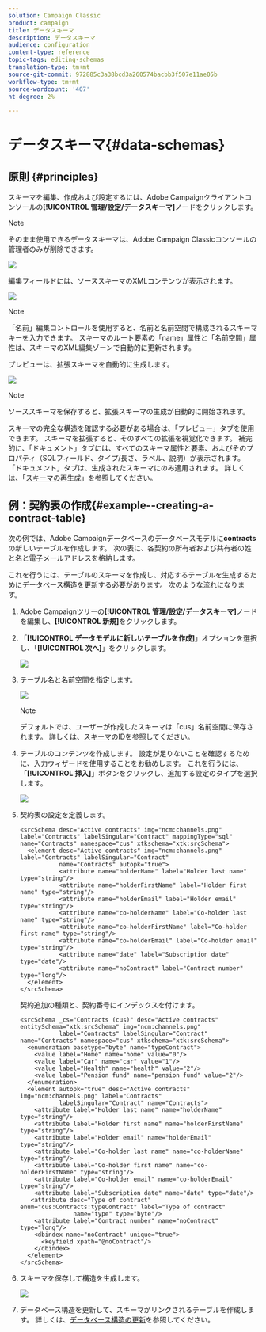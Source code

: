 ```yaml
---
solution: Campaign Classic
product: campaign
title: データスキーマ
description: データスキーマ
audience: configuration
content-type: reference
topic-tags: editing-schemas
translation-type: tm+mt
source-git-commit: 972885c3a38bcd3a260574bacbb3f507e11ae05b
workflow-type: tm+mt
source-wordcount: '407'
ht-degree: 2%

---
```



# データスキーマ{#data-schemas}

## 原則 {#principles}

スキーマを編集、作成および設定するには、Adobe Campaignクライアントコンソールの&#x200B;**[!UICONTROL 管理/設定/データスキーマ]**&#x200B;ノードをクリックします。

>[!NOTE]
>
>そのまま使用できるデータスキーマは、Adobe Campaign Classicコンソールの管理者のみが削除できます。

![](assets/d_ncs_integration_schema_navtree.png)

編集フィールドには、ソーススキーマのXMLコンテンツが表示されます。

![](assets/d_ncs_integration_schema_edition.png)

>[!NOTE]
>
>「名前」編集コントロールを使用すると、名前と名前空間で構成されるスキーマキーを入力できます。 スキーマのルート要素の「name」属性と「名前空間」属性は、スキーマのXML編集ゾーンで自動的に更新されます。

プレビューは、拡張スキーマを自動的に生成します。

![](assets/d_ncs_integration_schema_edition2.png)

>[!NOTE]
>
>ソーススキーマを保存すると、拡張スキーマの生成が自動的に開始されます。

スキーマの完全な構造を確認する必要がある場合は、「プレビュー」タブを使用できます。 スキーマを拡張すると、そのすべての拡張を視覚化できます。 補完的に、「ドキュメント」タブには、すべてのスキーマ属性と要素、およびそのプロパティ（SQLフィールド、タイプ/長さ、ラベル、説明）が表示されます。 「ドキュメント」タブは、生成されたスキーマにのみ適用されます。 詳しくは、「[スキーマの再生成](../../configuration/using/regenerating-schemas.md)」を参照してください。

## 例：契約表の作成{#example--creating-a-contract-table}

次の例では、Adobe Campaignデータベースのデータベースモデルに&#x200B;**contracts**&#x200B;の新しいテーブルを作成します。 次の表に、各契約の所有者および共有者の姓と名と電子メールアドレスを格納します。

これを行うには、テーブルのスキーマを作成し、対応するテーブルを生成するためにデータベース構造を更新する必要があります。 次のような流れになります。

1. Adobe Campaignツリーの&#x200B;**[!UICONTROL 管理/設定/データスキーマ]**&#x200B;ノードを編集し、**[!UICONTROL 新規]**&#x200B;をクリックします。
1. 「**[!UICONTROL データモデルに新しいテーブルを作成]**」オプションを選択し、「**[!UICONTROL 次へ]**」をクリックします。

   ![](assets/s_ncs_configuration_create_new_schema.png)

1. テーブル名と名前空間を指定します。

   ![](assets/s_ncs_configuration_create_new_param.png)

   >[!NOTE]
   >
   >デフォルトでは、ユーザーが作成したスキーマは「cus」名前空間に保存されます。 詳しくは、[スキーマのID](../../configuration/using/about-schema-reference.md#identification-of-a-schema)を参照してください。

1. テーブルのコンテンツを作成します。 設定が足りないことを確認するために、入力ウィザードを使用することをお勧めします。 これを行うには、「**[!UICONTROL 挿入]**」ボタンをクリックし、追加する設定のタイプを選択します。

   ![](assets/s_ncs_configuration_create_new_content.png)

1. 契約表の設定を定義します。

   ```
   <srcSchema desc="Active contracts" img="ncm:channels.png" label="Contracts" labelSingular="Contract" mappingType="sql" name="Contracts" namespace="cus" xtkschema="xtk:srcSchema">
     <element desc="Active contracts" img="ncm:channels.png" label="Contracts" labelSingular="Contract"
              name="Contracts" autopk="true">
              <attribute name="holderName" label="Holder last name" type="string"/>
              <attribute name="holderFirstName" label="Holder first name" type="string"/>
              <attribute name="holderEmail" label="Holder email" type="string"/>
              <attribute name="co-holderName" label="Co-holder last name" type="string"/>           
              <attribute name="co-holderFirstName" label="Co-holder first name" type="string"/>           
              <attribute name="co-holderEmail" label="Co-holder email" type="string"/>    
              <attribute name="date" label="Subscription date" type="date"/>     
              <attribute name="noContract" label="Contract number" type="long"/>  
     </element>
   </srcSchema>
   ```

   契約追加の種類と、契約番号にインデックスを付けます。

   ```
   <srcSchema _cs="Contracts (cus)" desc="Active contracts" entitySchema="xtk:srcSchema" img="ncm:channels.png"
              label="Contracts" labelSingular="Contract" name="Contracts" namespace="cus" xtkschema="xtk:srcSchema">
     <enumeration basetype="byte" name="typeContract">
       <value label="Home" name="home" value="0"/>
       <value label="Car" name="car" value="1"/>
       <value label="Health" name="health" value="2"/>
       <value label="Pension fund" name="pension fund" value="2"/>
     </enumeration>
     <element autopk="true" desc="Active contracts" img="ncm:channels.png" label="Contracts"
              labelSingular="Contract" name="Contracts">
       <attribute label="Holder last name" name="holderName" type="string"/>
       <attribute label="Holder first name" name="holderFirstName" type="string"/>
       <attribute label="Holder email" name="holderEmail" type="string"/>
       <attribute label="Co-holder last name" name="co-holderName" type="string"/>
       <attribute label="Co-holder first name" name="co-holderFirstName" type="string"/>
       <attribute label="Co-holder email" name="co-holderEmail" type="string"/>
       <attribute label="Subscription date" name="date" type="date"/>
      <attribute desc="Type of contract" enum="cus:Contracts:typeContract" label="Type of contract"
                  name="type" type="byte"/>
       <attribute label="Contract number" name="noContract" type="long"/>
       <dbindex name="noContract" unique="true">
         <keyfield xpath="@noContract"/>
       </dbindex>
     </element>
   </srcSchema>
   ```

1. スキーマを保存して構造を生成します。

   ![](assets/s_ncs_configuration_structure.png)

1. データベース構造を更新して、スキーマがリンクされるテーブルを作成します。 詳しくは、[データベース構造の更新](../../configuration/using/updating-the-database-structure.md)を参照してください。

